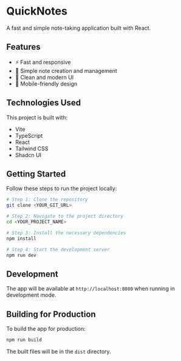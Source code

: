 
# QuickNotes

A fast and simple note-taking application built with React.

## Features

- ⚡ Fast and responsive
- 📝 Simple note creation and management
- 🎨 Clean and modern UI
- 📱 Mobile-friendly design

## Technologies Used

This project is built with:

- Vite
- TypeScript
- React
- Tailwind CSS
- Shadcn UI

## Getting Started

Follow these steps to run the project locally:

```sh
# Step 1: Clone the repository
git clone <YOUR_GIT_URL>

# Step 2: Navigate to the project directory
cd <YOUR_PROJECT_NAME>

# Step 3: Install the necessary dependencies
npm install

# Step 4: Start the development server
npm run dev
```

## Development

The app will be available at `http://localhost:8080` when running in development mode.

## Building for Production

To build the app for production:

```sh
npm run build
```

The built files will be in the `dist` directory.
</rov-write>
